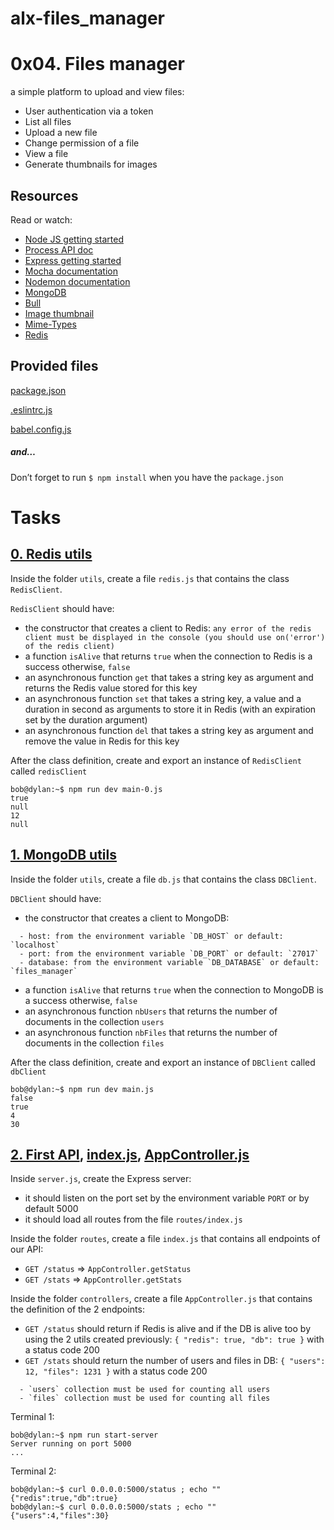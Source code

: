 # alx-files_manager

# 0x04. Files manager

a simple platform to upload and view files:

* User authentication via a token
* List all files
* Upload a new file
* Change permission of a file
* View a file
* Generate thumbnails for images

## Resources
Read or watch:

* [Node JS getting started](https://nodejs.org/en/docs/guides/getting-started-guide/)
* [Process API doc](https://node.readthedocs.io/en/latest/api/process/)
* [Express getting started](https://expressjs.com/en/starter/installing.html)
* [Mocha documentation](https://mochajs.org/)
* [Nodemon documentation](https://github.com/remy/nodemon#nodemon)
* [MongoDB](https://github.com/mongodb/node-mongodb-native)
* [Bull](https://github.com/OptimalBits/bull)
* [Image thumbnail](https://www.npmjs.com/package/image-thumbnail)
* [Mime-Types](https://www.npmjs.com/package/mime-types)
* [Redis](https://github.com/redis/node-redis)

## Provided files
[package.json](./package.json)

[.eslintrc.js](./.eslintrc.js)

[babel.config.js](./babel.config.js)

##### and…
Don’t forget to run `$ npm install` when you have the `package.json`

# Tasks

## [0. Redis utils](./utils/redis.js)
Inside the folder `utils`, create a file `redis.js` that contains the class `RedisClient`.

`RedisClient` should have:
* the constructor that creates a client to Redis:
  `any error of the redis client must be displayed in the console (you should use on('error') of the redis client)`
* a function `isAlive` that returns `true` when the connection to Redis is a success otherwise, `false`
* an asynchronous function `get` that takes a string key as argument and returns the Redis value stored for this key
* an asynchronous function `set` that takes a string key, a value and a duration in second as arguments to store it in Redis (with an expiration set by the duration argument)
* an asynchronous function `del` that takes a string key as argument and remove the value in Redis for this key

After the class definition, create and export an instance of `RedisClient` called `redisClient`
```
bob@dylan:~$ npm run dev main-0.js
true
null
12
null
```

## [1. MongoDB utils](./utils/db.js)
Inside the folder `utils`, create a file `db.js` that contains the class `DBClient`.

`DBClient` should have:
* the constructor that creates a client to MongoDB:
```
  - host: from the environment variable `DB_HOST` or default: `localhost`
  - port: from the environment variable `DB_PORT` or default: `27017`
  - database: from the environment variable `DB_DATABASE` or default: `files_manager`
```
* a function `isAlive` that returns `true` when the connection to MongoDB is a success otherwise, `false`
* an asynchronous function `nbUsers` that returns the number of documents in the collection `users`
* an asynchronous function `nbFiles` that returns the number of documents in the collection `files`

After the class definition, create and export an instance of `DBClient` called `dbClient`
```
bob@dylan:~$ npm run dev main.js
false
true
4
30
```

## [2. First API](./server.js), [index.js](./routes/index.js), [AppController.js](./controllers/AppController.js)
Inside `server.js`, create the Express server:
* it should listen on the port set by the environment variable `PORT` or by default 5000
* it should load all routes from the file `routes/index.js`

Inside the folder `routes`, create a file `index.js` that contains all endpoints of our API:
* `GET /status` => `AppController.getStatus`
* `GET /stats` => `AppController.getStats`

Inside the folder `controllers`, create a file `AppController.js` that contains the definition of the 2 endpoints:
* `GET /status` should return if Redis is alive and if the DB is alive too by using the 2 utils created previously: `{ "redis": true, "db": true }` with a status code 200
* `GET /stats` should return the number of users and files in DB: `{ "users": 12, "files": 1231 }` with a status code 200
```
  - `users` collection must be used for counting all users
  - `files` collection must be used for counting all files
```
Terminal 1:
```
bob@dylan:~$ npm run start-server
Server running on port 5000
...
```
Terminal 2:
```
bob@dylan:~$ curl 0.0.0.0:5000/status ; echo ""
{"redis":true,"db":true}
bob@dylan:~$ curl 0.0.0.0:5000/stats ; echo ""
{"users":4,"files":30}
```
